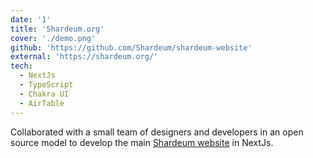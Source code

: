 ```yaml
---
date: '1'
title: 'Shardeum.org'
cover: './demo.png'
github: 'https://github.com/Shardeum/shardeum-website'
external: 'https://shardeum.org/'
tech:
  - NextJs
  - TypeScript
  - Chakra UI
  - AirTable
---
```


Collaborated with a small team of designers and developers in an open source model to develop the main [Shardeum website](https://shardeum.org/) in NextJs.
